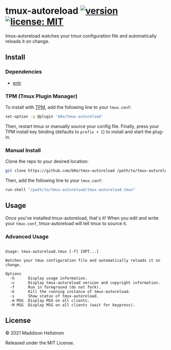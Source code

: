# tmux-autoreload [![version](https://img.shields.io/github/v/tag/b0o/tmux-autoreload?style=flat&color=yellow&label=version&sort=semver)](https://github.com/b0o/tmux-autoreload/releases) [![license: MIT](https://img.shields.io/github/license/b0o/tmux-autoreload?style=flat&color=green)](https://mit-license.org)

tmux-autoreload watches your tmux configuration file and automatically reloads
it on change.

## Install

### Dependencies

- [entr](https://github.com/eradman/entr)

### TPM (Tmux Plugin Manager)

To install with [TPM](https://github.com/tmux-plugins/tpm), add the following line to your `tmux.conf`:

```sh
set-option -g @plugin 'b0o/tmux-autoreload'
```

Then, restart tmux or manually source your config file. Finally, press your TPM install key binding (defaults to `prefix + I`) to install and start the plug-in.

### Manual Install

Clone the repo to your desired location:

```sh
git clone https://github.com/b0o/tmux-autoreload /path/to/tmux-autoreload
```

Then, add the following line to your `tmux.conf`:

```sh
run-shell "/path/to/tmux-autoreload/tmux-autoreload.tmux"
```

## Usage

Once you've installed tmux-autoreload, that's it! When you edit and write your
`tmux.conf`, tmux-autoreload will tell tmux to source it.

### Advanced Usage

<!-- USAGE -->

```

Usage: tmux-autoreload.tmux [-f] [OPT...]

Watches your tmux configuration file and automatically reloads it on change.

Options
  -h      Display usage information.
  -v      Display tmux-autoreload version and copyright information.
  -f      Run in foreground (do not fork).
  -k      Kill the running instance of tmux-autoreload.
  -s      Show status of tmux-autoreload.
  -m MSG  Display MSG on all clients.
  -M MSG  Display MSG on all clients (wait for keypress).

```

<!-- /USAGE -->

## License

<!-- LICENSE -->

&copy; 2021 Maddison Hellstrom

Released under the MIT License.

<!-- /LICENSE -->
